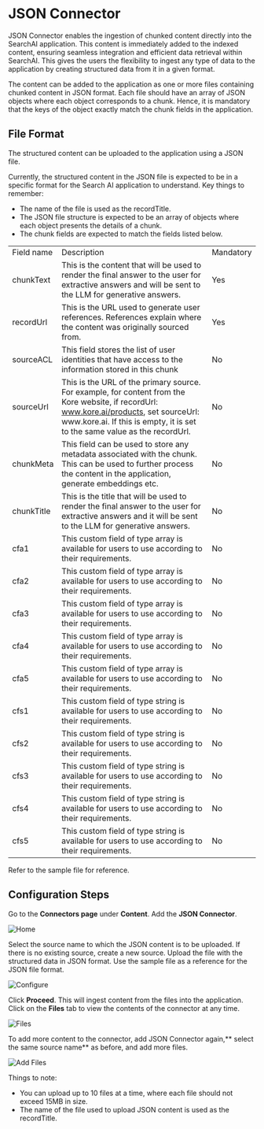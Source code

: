 # JSON Connector

JSON Connector enables the ingestion of chunked content directly into the SearchAI application. This content is immediately added to the indexed content, ensuring seamless integration and efficient data retrieval within SearchAI. This gives the users the flexibility to ingest any type of data to the application by creating structured data from it in a given format. 

The content can be added to the application as one or more files containing chunked content in JSON format. Each file should have an array of JSON objects where each object corresponds to a chunk. Hence, it is mandatory that the keys of the object exactly match the chunk fields in the application. 

## File Format

The structured content can be uploaded to the application using a JSON file.

Currently, the structured content in the JSON file is expected to be in a specific format for the Search AI application to understand. Key things to remember:

* The name of the file is used as the recordTitle. 
* The JSON file structure is expected to be an array of objects where each object presents the details of a chunk. 
* The chunk fields are expected to match the fields listed below. 

<table>
  <tr>
   <td>
Field name
   </td>
   <td>Description
   </td>
   <td>Mandatory
   </td>
  </tr>
  <tr>
   <td>chunkText 
   </td>
   <td>This is the content that will be used to render the final answer to the user for extractive answers and will be sent to the LLM for generative answers.
   </td>
   <td>Yes
   </td>
  </tr>
  <tr>
   <td>recordUrl
   </td>
   <td>This is the URL used to generate user references. References explain where the content was originally sourced from.
   </td>
   <td>Yes
   </td>
  </tr>
  <tr>
   <td>sourceACL
   </td>
   <td>This field stores the list of user identities that have access to the information stored in this chunk
   </td>
   <td>No
   </td>
  </tr>
  <tr>
   <td>sourceUrl
   </td>
   <td>This is the URL of the primary source. For example, for content from the Kore website, if recordUrl: <a href="www.kore.ai/products">www.kore.ai/products</a>, set sourceUrl: www.kore.ai. If this is empty, it is set to the same value as the recordUrl. 
   </td>
   <td>No 
   </td>
  </tr>
  <tr>
   <td>chunkMeta
   </td>
   <td>This field can be used to store any metadata associated with the chunk. This can be used to further process the content in the application, generate embeddings etc.
   </td>
   <td>No
   </td>
  </tr>
  <tr>
   <td>chunkTitle
   </td>
   <td>This is the title that will be used to render the final answer to the user for extractive answers and it will be sent to the LLM for generative answers.
   </td>
   <td>No
   </td>
  </tr>
  <tr>
   <td>cfa1	
   </td>
   <td>This custom field of type array is available for users to use according to their requirements.
   </td>
   <td>No
   </td>
  </tr>
  <tr>
   <td>cfa2	
   </td>
   <td>This custom field of type array is available for users to use according to their requirements.
   </td>
   <td>No
   </td>
  </tr>
  <tr>
   <td>cfa3	
   </td>
   <td>This custom field of type array is available for users to use according to their requirements.
   </td>
   <td>No
   </td>
  </tr>
  <tr>
   <td>cfa4
   </td>
   <td>This custom field of type array is available for users to use according to their requirements.
   </td>
   <td>No
   </td>
  </tr>
  <tr>
   <td>cfa5
   </td>
   <td>This custom field of type array is available for users to use according to their requirements.
   </td>
   <td>No
   </td>
  </tr>
  <tr>
   <td>cfs1
   </td>
   <td>This custom field of type string is available for users to use according to their requirements.
   </td>
   <td>No
   </td>
  </tr>
  <tr>
   <td>cfs2
   </td>
   <td>This custom field of type string is available for users to use according to their requirements.
   </td>
   <td>No
   </td>
  </tr>
  <tr>
   <td>cfs3
   </td>
   <td>This custom field of type string is available for users to use according to their requirements.
   </td>
   <td>No
   </td>
  </tr>
  <tr>
   <td>cfs4
   </td>
   <td>This custom field of type string is available for users to use according to their requirements.
   </td>
   <td>No
   </td>
  </tr>
  <tr>
   <td>cfs5
   </td>
   <td>This custom field of type string is available for users to use according to their requirements.
   </td>
   <td>No
   </td>
  </tr>
</table>


Refer to the sample file for reference. 

## Configuration Steps

Go to the **Connectors page** under **Content**. Add the **JSON Connector**. 

![Home](./images/json/home.png "Home")


Select the source name to which the JSON content is to be uploaded. If there is no existing source, create a new source. Upload the file with the structured data in JSON format. Use the sample file as a reference for the JSON file format. 

![Configure](./images/json/configure.png "Configure")

Click **Proceed**. This will ingest content from the files into the application. Click on the **Files** tab to view the contents of the connector at any time. 

![Files](./images/json/files.png "Files")

To add more content to the connector, add JSON Connector again,** select the same source name** as before, and add more files. 

![Add Files](./images/json/add-files.png "Add Files")

Things to note:

* You can upload up to 10 files at a time, where each file should not exceed 15MB in size. 
* The name of the file used to upload JSON content is used as the recordTitle. 
